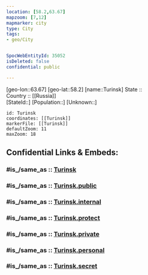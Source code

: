 ```yaml
---
location: [58.2,63.67] 
mapzoom: [7,12] 
mapmarker: city 
type: City
tags:
- geo/City


SpocWebEntityId: 35052
isDeleted: false
confidential: public

---
```

[geo-lon::63.67] 
[geo-lat::58.2] 
[name::Turinsk] 
State ::  
Country :: [[Russia]]  
[StateId::] 
[Population::] 
[Unknown::] 


```leaflet
id: Turinsk
coordinates: [[Turinsk]] 
markerFile: [[Turinsk]] 
defaultZoom: 11 
maxZoom: 18
```


## Confidential Links & Embeds: 

### #is_/same_as :: [Turinsk](/_Standards/Earth/Continent/Asia/Asia~North/Asia~Ural/Sverdlovsk_Oblast/City/Turinsk.md) 

### #is_/same_as :: [Turinsk.public](/_public/Earth/Continent/Asia/Asia~North/Asia~Ural/Sverdlovsk_Oblast/City/Turinsk.public.md) 

### #is_/same_as :: [Turinsk.internal](/_internal/Earth/Continent/Asia/Asia~North/Asia~Ural/Sverdlovsk_Oblast/City/Turinsk.internal.md) 

### #is_/same_as :: [Turinsk.protect](/_protect/Earth/Continent/Asia/Asia~North/Asia~Ural/Sverdlovsk_Oblast/City/Turinsk.protect.md) 

### #is_/same_as :: [Turinsk.private](/_private/Earth/Continent/Asia/Asia~North/Asia~Ural/Sverdlovsk_Oblast/City/Turinsk.private.md) 

### #is_/same_as :: [Turinsk.personal](/_personal/Earth/Continent/Asia/Asia~North/Asia~Ural/Sverdlovsk_Oblast/City/Turinsk.personal.md) 

### #is_/same_as :: [Turinsk.secret](/_secret/Earth/Continent/Asia/Asia~North/Asia~Ural/Sverdlovsk_Oblast/City/Turinsk.secret.md)

